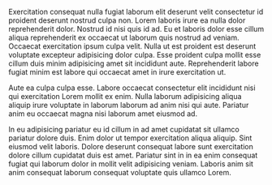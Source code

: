 Exercitation consequat nulla fugiat laborum elit deserunt velit consectetur id proident deserunt nostrud culpa non. Lorem laboris irure ea nulla dolor reprehenderit dolor. Nostrud id nisi quis id ad. Eu et laboris dolor esse cillum aliqua reprehenderit ex occaecat ut laborum quis nostrud ad veniam. Occaecat exercitation ipsum culpa velit. Nulla ut est proident est deserunt voluptate excepteur adipisicing dolor culpa. Esse proident culpa mollit esse cillum duis minim adipisicing amet sit incididunt aute. Reprehenderit labore fugiat minim est labore qui occaecat amet in irure exercitation ut.

Aute ea culpa culpa esse. Labore occaecat consectetur elit incididunt nisi qui exercitation Lorem mollit ex enim. Nulla laborum adipisicing aliqua aliquip irure voluptate in laborum laborum ad anim nisi qui aute. Pariatur anim eu occaecat magna nisi laborum amet eiusmod ad.

In eu adipisicing pariatur eu id cillum in ad amet cupidatat sit ullamco pariatur dolore duis. Enim dolor ut tempor exercitation aliqua aliquip. Sint eiusmod velit laboris. Dolore deserunt consequat labore sunt exercitation dolore cillum cupidatat duis est amet. Pariatur sint in in ea enim consequat fugiat qui laborum dolor in mollit velit adipisicing veniam. Laboris anim sit anim consequat laborum consequat voluptate quis ullamco Lorem.